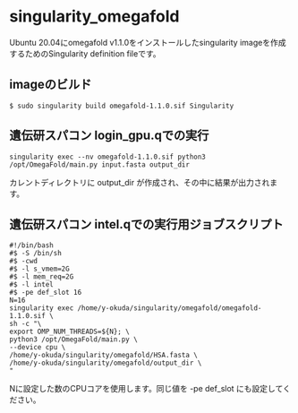 # singularity_omegafold
Ubuntu 20.04にomegafold v1.1.0をインストールしたsingularity imageを作成するためのSingularity definition fileです。
## imageのビルド
```
$ sudo singularity build omegafold-1.1.0.sif Singularity
```
## 遺伝研スパコン login_gpu.qでの実行
```
singularity exec --nv omegafold-1.1.0.sif python3 /opt/OmegaFold/main.py input.fasta output_dir
```
カレントディレクトリに output_dir が作成され、その中に結果が出力されます。

## 遺伝研スパコン intel.qでの実行用ジョブスクリプト
```
#!/bin/bash
#$ -S /bin/sh
#$ -cwd
#$ -l s_vmem=2G
#$ -l mem_req=2G
#$ -l intel
#$ -pe def_slot 16
N=16
singularity exec /home/y-okuda/singularity/omegafold/omegafold-1.1.0.sif \
sh -c "\
export OMP_NUM_THREADS=${N}; \
python3 /opt/OmegaFold/main.py \
--device cpu \
/home/y-okuda/singularity/omegafold/HSA.fasta \
/home/y-okuda/singularity/omegafold/output_dir \
"
```
Nに設定した数のCPUコアを使用します。同じ値を -pe def_slot にも設定してください。

